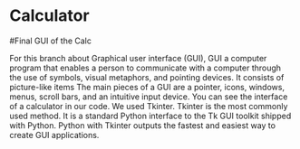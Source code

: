 # Calculator

#Final GUI of the Calc

For this branch about Graphical user interface (GUI), GUI a computer program that enables a person to communicate with a computer through the use of symbols, visual metaphors, and pointing devices. It consists of picture-like items The main pieces of a GUI are a pointer, icons, windows, menus, scroll bars, and an intuitive input device. You can see the interface of a calculator in our code. We used Tkinter. Tkinter is the most commonly used method. It is a standard Python interface to the Tk GUI toolkit shipped with Python. Python with Tkinter outputs the fastest and easiest way to create GUI applications.
